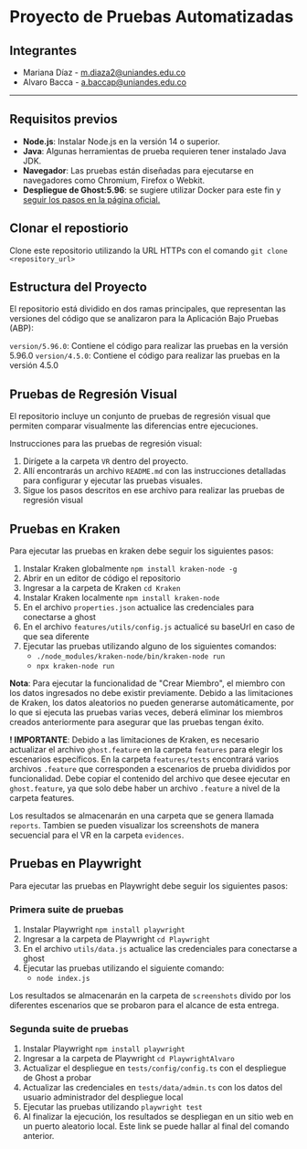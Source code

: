 # Proyecto de Pruebas Automatizadas

## Integrantes
- Mariana Díaz - m.diaza2@uniandes.edu.co
- Alvaro Bacca - a.baccap@uniandes.edu.co
---

## Requisitos previos

- **Node.js**: Instalar Node.js en la versión 14 o superior.
- **Java**: Algunas herramientas de prueba requieren tener instalado Java JDK.
- **Navegador**: Las pruebas están diseñadas para ejecutarse en navegadores como Chromium, Firefox o Webkit.
- **Despliegue de Ghost:5.96**: se sugiere utilizar Docker para este fin y [seguir los pasos en la página oficial.](https://hub.docker.com/_/ghost/)

## Clonar el repostiorio

Clone este repositorio utilizando la URL HTTPs con el comando
`git clone <repository_url>`

## Estructura del Proyecto
El repositorio está dividido en dos ramas principales, que representan las versiones del código que se analizaron para la Aplicación Bajo Pruebas (ABP):

`version/5.96.0`: Contiene el código para realizar las pruebas en la versión 5.96.0
`version/4.5.0`: Contiene el código para realizar las pruebas en la versión 4.5.0

## Pruebas de Regresión Visual
El repositorio incluye un conjunto de pruebas de regresión visual que permiten comparar visualmente las diferencias entre ejecuciones.

Instrucciones para las pruebas de regresión visual:
1. Dirígete a la carpeta `VR` dentro del proyecto.
2. Allí encontrarás un archivo `README.md` con las instrucciones detalladas para configurar y ejecutar las pruebas visuales.
3. Sigue los pasos descritos en ese archivo para realizar las pruebas de regresión visual

## Pruebas en Kraken
Para ejecutar las pruebas en kraken debe seguir los siguientes pasos:

1. Instalar Kraken globalmente `npm install kraken-node -g`
2. Abrir en un editor de código el repositorio
3. Ingresar a la carpeta de Kraken `cd Kraken`
4. Instalar Kraken localmente `npm install kraken-node`
5. En el archivo `properties.json` actualice las credenciales para conectarse a ghost
6. En el archivo `features/utils/config.js` actualicé su baseUrl en caso de que sea diferente
7. Ejecutar las pruebas utilizando alguno de los siguientes comandos:
    - `./node_modules/kraken-node/bin/kraken-node run`
    - `npx kraken-node run`

**Nota**: Para ejecutar la funcionalidad de "Crear Miembro", el miembro con los datos ingresados no debe existir previamente. Debido a las limitaciones de Kraken, los datos aleatorios no pueden generarse automáticamente, por lo que si ejecuta las pruebas varias veces, deberá eliminar los miembros creados anteriormente para asegurar que las pruebas tengan éxito.

**! IMPORTANTE**: Debido a las limitaciones de Kraken, es necesario actualizar el archivo `ghost.feature` en la carpeta `features` para elegir los escenarios específicos. En la carpeta `features/tests` encontrará varios archivos `.feature` que corresponden a escenarios de prueba divididos por funcionalidad. Debe copiar el contenido del archivo que desee ejecutar en `ghost.feature`, ya que solo debe haber un archivo `.feature` a nivel de la carpeta features.

Los resultados se almacenarán en una carpeta que se genera llamada `reports`. Tambien se pueden visualizar los screenshots de manera secuencial para el VR en la carpeta `evidences`.

## Pruebas en Playwright
Para ejecutar las pruebas en Playwright debe seguir los siguientes pasos:

### Primera suite de pruebas
1. Instalar Playwright `npm install playwright`
2. Ingresar a la carpeta de Playwright `cd Playwright`
3. En el archivo `utils/data.js` actualice las credenciales para conectarse a ghost
4. Ejecutar las pruebas utilizando el siguiente comando:
    - `node index.js`

Los resultados se almacenarán en la carpeta de `screenshots` divido por los diferentes escenarios que se probaron para el alcance de esta entrega.

### Segunda suite de pruebas
1. Instalar Playwright `npm install playwright`
2. Ingresar a la carpeta de Playwright `cd PlaywrightAlvaro`
3. Actualizar el despliegue en `tests/config/config.ts` con el despliegue de Ghost a probar
4. Actualizar las credenciales en `tests/data/admin.ts` con los datos del usuario administrador del despliegue local
5. Ejecutar las pruebas utilizando `playwright test`
6. Al finalizar la ejecución, los resultados se despliegan en un sitio web en un puerto aleatorio local. Este link se puede hallar al final del comando anterior.